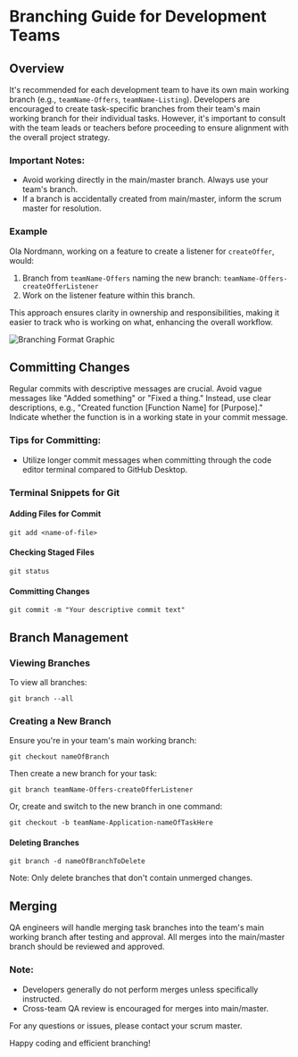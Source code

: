 # Branching Guide for Development Teams

## Overview

It's recommended for each development team to have its own main working branch (e.g., `teamName-Offers`, `teamName-Listing`). Developers are encouraged to create task-specific branches from their team's main working branch for their individual tasks. However, it's important to consult with the team leads or teachers before proceeding to ensure alignment with the overall project strategy.

### Important Notes:

- Avoid working directly in the main/master branch. Always use your team's branch.
- If a branch is accidentally created from main/master, inform the scrum master for resolution.

### Example

Ola Nordmann, working on a feature to create a listener for `createOffer`, would:

1. Branch from `teamName-Offers` naming the new branch:
   `teamName-Offers-createOfferListener`
2. Work on the listener feature within this branch.

This approach ensures clarity in ownership and responsibilities, making it easier to track who is working on what, enhancing the overall workflow.

![Branching Format Graphic](https://i.imgur.com/vdOzdpk.png)

## Committing Changes

Regular commits with descriptive messages are crucial. Avoid vague messages like "Added something" or "Fixed a thing." Instead, use clear descriptions, e.g., "Created function [Function Name] for [Purpose]." Indicate whether the function is in a working state in your commit message.

### Tips for Committing:

- Utilize longer commit messages when committing through the code editor terminal compared to GitHub Desktop.

### Terminal Snippets for Git

#### Adding Files for Commit

`git add <name-of-file>`

#### Checking Staged Files

`git status`

#### Committing Changes

`git commit -m "Your descriptive commit text"`

## Branch Management

### Viewing Branches

To view all branches:

`git branch --all`

### Creating a New Branch

Ensure you're in your team's main working branch:

`git checkout nameOfBranch`

Then create a new branch for your task:

`git branch teamName-Offers-createOfferListener`

Or, create and switch to the new branch in one command:

`git checkout -b teamName-Application-nameOfTaskHere`

#### Deleting Branches

`git branch -d nameOfBranchToDelete`

Note: Only delete branches that don't contain unmerged changes.

## Merging

QA engineers will handle merging task branches into the team's main working branch after testing and approval. All merges into the main/master branch should be reviewed and approved.

### Note:

- Developers generally do not perform merges unless specifically instructed.
- Cross-team QA review is encouraged for merges into main/master.

For any questions or issues, please contact your scrum master.

Happy coding and efficient branching!
